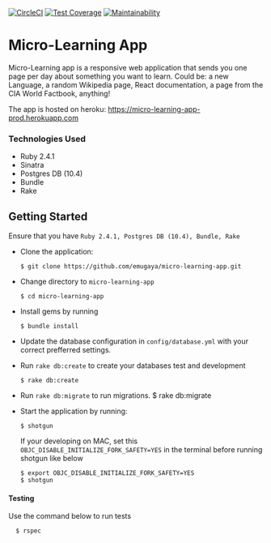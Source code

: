 [![CircleCI](https://circleci.com/gh/emugaya/micro-learning-app/tree/develop.svg?style=svg)](https://circleci.com/gh/emugaya/micro-learning-app/tree/develop)
[![Test Coverage](https://api.codeclimate.com/v1/badges/91b6e3507882303f7c69/test_coverage)](https://codeclimate.com/github/emugaya/micro-learning-app/test_coverage)
[![Maintainability](https://api.codeclimate.com/v1/badges/91b6e3507882303f7c69/maintainability)](https://codeclimate.com/github/emugaya/micro-learning-app/maintainability)
# Micro-Learning App
Micro-Learning app is a responsive web application that sends you one page per day about something you want to learn. Could be: a new Language, a random Wikipedia page, React documentation, a page from the CIA World Factbook, anything!

The app is hosted on heroku: https://micro-learning-app-prod.herokuapp.com

### Technologies Used
- Ruby 2.4.1
- Sinatra
- Postgres DB (10.4)
- Bundle
- Rake

## Getting Started
Ensure that you have `Ruby 2.4.1, Postgres DB (10.4), Bundle, Rake`
* Clone the application:

      $ git clone https://github.com/emugaya/micro-learning-app.git

* Change directory to `micro-learning-app`
      
      $ cd micro-learning-app

* Install gems by running 

      $ bundle install

* Update the database configuration in `config/database.yml` with your correct prefferred settings.

* Run `rake db:create` to create your databases test and development

      $ rake db:create

* Run `rake db:migrate` to run migrations.
      $ rake db:migrate

* Start the application by running:

      $ shotgun

  If your developing on MAC, set this `OBJC_DISABLE_INITIALIZE_FORK_SAFETY=YES` in the terminal before running shotgun like below
      
      $ export OBJC_DISABLE_INITIALIZE_FORK_SAFETY=YES
      $ shotgun

#### Testing
Use the command below to run tests

      $ rspec

